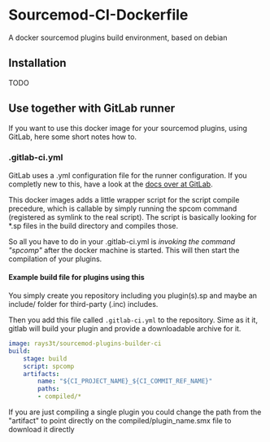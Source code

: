 # Sourcemod-CI-Dockerfile
A docker sourcemod plugins build environment, based on debian

## Installation
TODO

## Use together with GitLab runner
If you want to use this docker image for your sourcemod plugins, using GitLab, here some short notes how to.

### .gitlab-ci.yml
GitLab uses a .yml configuration file for the runner configuration. If you completly new to this, have a look at the [docs over at GitLab](https://docs.gitlab.com/ce/ci/examples/README.html).

This docker images adds a little wrapper script for the script compile precedure, which is callable by simply running the spcom command (registered as symlink to the real script).
The script is basically looking for *.sp files in the build directory and compiles those.

So all you have to do in your .gitlab-ci.yml is *invoking the command "spcomp"* after the docker machine is started. This will then start the compilation of your plugins.

#### Example build file for plugins using this
You simply create you repository including you plugin(s).sp and maybe an include/ folder for third-party (.inc) includes.

Then you add this file called ```.gitlab-ci.yml``` to the repository. Sime as it it, gitlab will build your plugin and provide a downloadable archive for it.
```yml
image: rays3t/sourcemod-plugins-builder-ci
build:
    stage: build
    script: spcomp
    artifacts:
        name: "${CI_PROJECT_NAME}_${CI_COMMIT_REF_NAME}"
        paths:
        - compiled/*
```

If you are just compiling a single plugin you could change the path from the "artifact" to point directly on the compiled/plugin_name.smx file to download it directly
